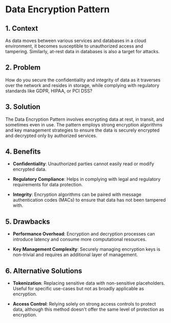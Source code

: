# Data Encryption Pattern


## 1. Context

As data moves between various services and databases in a cloud environment, it becomes susceptible to unauthorized access and tampering. Similarly, at-rest data in databases is also a target for attacks.


## 2. Problem

How do you secure the confidentiality and integrity of data as it traverses over the network and resides in storage, while complying with regulatory standards like GDPR, HIPAA, or PCI DSS?


## 3. Solution

The Data Encryption Pattern involves encrypting data at rest, in transit, and sometimes even in use. The pattern employs strong encryption algorithms and key management strategies to ensure the data is securely encrypted and decrypted only by authorized services.


## 4. Benefits

- **Confidentiality**: Unauthorized parties cannot easily read or modify encrypted data.

- **Regulatory Compliance**: Helps in complying with legal and regulatory requirements for data protection.

- **Integrity**: Encryption algorithms can be paired with message authentication codes (MACs) to ensure that data has not been tampered with.


## 5. Drawbacks

- **Performance Overhead**: Encryption and decryption processes can introduce latency and consume more computational resources.

- **Key Management Complexity**: Securely managing encryption keys is non-trivial and requires an additional layer of management.


## 6. Alternative Solutions

- **Tokenization**: Replacing sensitive data with non-sensitive placeholders. Useful for specific use-cases but not as broadly applicable as encryption.

- **Access Control**: Relying solely on strong access controls to protect data, although this method doesn't offer the same level of protection as encryption.

